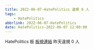 ```yaml
---
title: 2022-06-07-HatePolitics 違規 0 人
tags:
    - HatePolitics
abbrlink: 2022-06-07-HatePolitics
date: HatePolitics-2022-06-07 12:00:00
---
```

HatePolitics 板 [板規連結](https://www.ptt.cc/bbs/HatePolitics/M.1617115262.A.D60.html)
昨天違規 0 人
